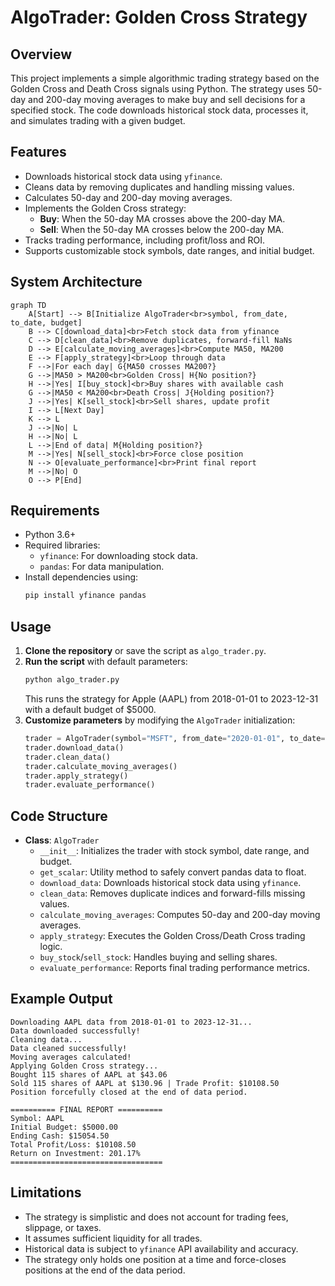 # AlgoTrader: Golden Cross Strategy

## Overview
This project implements a simple algorithmic trading strategy based on the Golden Cross and Death Cross signals using Python. The strategy uses 50-day and 200-day moving averages to make buy and sell decisions for a specified stock. The code downloads historical stock data, processes it, and simulates trading with a given budget.

## Features
- Downloads historical stock data using `yfinance`.
- Cleans data by removing duplicates and handling missing values.
- Calculates 50-day and 200-day moving averages.
- Implements the Golden Cross strategy:
  - **Buy**: When the 50-day MA crosses above the 200-day MA.
  - **Sell**: When the 50-day MA crosses below the 200-day MA.
- Tracks trading performance, including profit/loss and ROI.
- Supports customizable stock symbols, date ranges, and initial budget.

## System Architecture

```mermaid
graph TD
    A[Start] --> B[Initialize AlgoTrader<br>symbol, from_date, to_date, budget]
    B --> C[download_data]<br>Fetch stock data from yfinance
    C --> D[clean_data]<br>Remove duplicates, forward-fill NaNs
    D --> E[calculate_moving_averages]<br>Compute MA50, MA200
    E --> F[apply_strategy]<br>Loop through data
    F -->|For each day| G{MA50 crosses MA200?}
    G -->|MA50 > MA200<br>Golden Cross| H{No position?}
    H -->|Yes| I[buy_stock]<br>Buy shares with available cash
    G -->|MA50 < MA200<br>Death Cross| J{Holding position?}
    J -->|Yes| K[sell_stock]<br>Sell shares, update profit
    I --> L[Next Day]
    K --> L
    J -->|No| L
    H -->|No| L
    L -->|End of data| M{Holding position?}
    M -->|Yes| N[sell_stock]<br>Force close position
    N --> O[evaluate_performance]<br>Print final report
    M -->|No| O
    O --> P[End]
```

## Requirements
- Python 3.6+
- Required libraries:
  - `yfinance`: For downloading stock data.
  - `pandas`: For data manipulation.
- Install dependencies using:
  ```bash
  pip install yfinance pandas
  ```

## Usage
1. **Clone the repository** or save the script as `algo_trader.py`.
2. **Run the script** with default parameters:
   ```bash
   python algo_trader.py
   ```
   This runs the strategy for Apple (AAPL) from 2018-01-01 to 2023-12-31 with a default budget of $5000.
3. **Customize parameters** by modifying the `AlgoTrader` initialization:
   ```python
   trader = AlgoTrader(symbol="MSFT", from_date="2020-01-01", to_date="2025-12-31", budget=10000)
   trader.download_data()
   trader.clean_data()
   trader.calculate_moving_averages()
   trader.apply_strategy()
   trader.evaluate_performance()
   ```

## Code Structure
- **Class**: `AlgoTrader`
  - `__init__`: Initializes the trader with stock symbol, date range, and budget.
  - `get_scalar`: Utility method to safely convert pandas data to float.
  - `download_data`: Downloads historical stock data using `yfinance`.
  - `clean_data`: Removes duplicate indices and forward-fills missing values.
  - `calculate_moving_averages`: Computes 50-day and 200-day moving averages.
  - `apply_strategy`: Executes the Golden Cross/Death Cross trading logic.
  - `buy_stock`/`sell_stock`: Handles buying and selling shares.
  - `evaluate_performance`: Reports final trading performance metrics.

## Example Output
```
Downloading AAPL data from 2018-01-01 to 2023-12-31...
Data downloaded successfully!
Cleaning data...
Data cleaned successfully!
Moving averages calculated!
Applying Golden Cross strategy...
Bought 115 shares of AAPL at $43.06
Sold 115 shares of AAPL at $130.96 | Trade Profit: $10108.50
Position forcefully closed at the end of data period.

========== FINAL REPORT ==========
Symbol: AAPL
Initial Budget: $5000.00
Ending Cash: $15054.50
Total Profit/Loss: $10108.50
Return on Investment: 201.17%
==================================
```

## Limitations
- The strategy is simplistic and does not account for trading fees, slippage, or taxes.
- It assumes sufficient liquidity for all trades.
- Historical data is subject to `yfinance` API availability and accuracy.
- The strategy only holds one position at a time and force-closes positions at the end of the data period.

